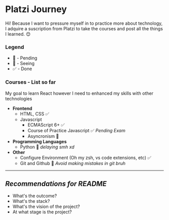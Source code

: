 # Platzi Journey
Hi! Because I want to pressure myself in to practice more about technology, I adquire a suscription from Platzi to take the courses and post all the things I learned. 😊

### **Legend**
  * 📒 - Pending
  * 👀 - Seeing
  * ✅ - Done

### **Courses - List so far**
My goal to learn React however I need to enhanced my skills with other technologies
* **Frontend**
  * HTML, CSS ✅
  * Javascript
    * ECMAScript 6+ ✅ 
    * Course of Practice Javascript ✅ _Pending Exam_
    * Asyncronism 📒
* **Programming Languages**
  * Python 👀 _delaying smh xd_
* **Other**
  * Configure Environment (Oh my zsh, vs code extensions, etc) ✅
  * Git and Github 📒 _Avoid making mistakes in git bruh_

<hr>

## _Recommendations for README_
* What's the outcome?
* What's the stack?
* What's the vision of the project?
* At what stage is the project?